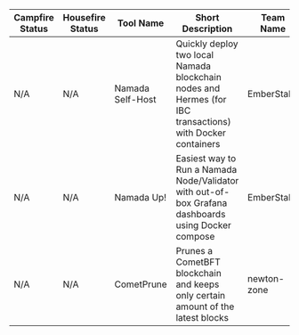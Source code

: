 <!--
This table is intended to provide a clear overview of the Tools and Services
available in our community.

Please fill in the columns as follows:

1. **Campfire Status**: Use the appropriate emoji:
   - 🟢 : Live (the service is functional and accessible)
   - 🔴 : Offline (the service is temporarily unavailable)
   - 🛠️ : Under Maintenance (the service is being updated or repaired)

2. **Housefire Status**: Use the same emojis as above to indicate the current status of the service for this specific env.

3. **Tool Name**: The name of the tool.

4. **Short Description**: A brief description of the tool (max 150 chars).

5. **Team Name**: The name of the team or the provider responsible for the service.

6. **GitHub Account**: The GitHub account of the maintainer.

7. **GitHub Repo**: The link to the GitHub repository for the tool.

8. **Additional Note**: Extra comment or clarification that supplements the information. (max 150 chars)

**Note:** To add a new row, just copy an existing line and replace the details, ensuring you keep the "|" character as a column separator.
-->

| Campfire Status | Housefire Status | Tool Name | Short Description | Team Name | GitHub Account | GitHub Repo | Additional Note |
|-----------------|------------------|-----------|-------------------|-----------|----------------|-------------|-----------------|
|N/A|N/A| Namada Self-Host | Quickly deploy two local Namada blockchain nodes and Hermes (for IBC transactions) with Docker containers | EmberStake | https://github.com/0x4r45h | https://github.com/EmberStake/namada-selfhost |N/A|
|N/A|N/A| Namada Up! | Easiest way to Run a Namada Node/Validator with out-of-box Grafana dashboards using Docker compose |EmberStake|https://github.com/0x4r45h| https://github.com/EmberStake/namada-up |N/A|
|N/A|N/A| CometPrune | Prunes a CometBFT blockchain and keeps only certain amount of the latest blocks | newton-zone | https://github.com/ekhvalov | https://github.com/ekhvalov/cometprune |N/A|

